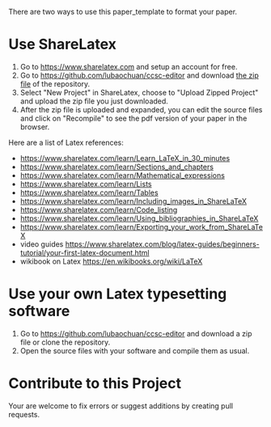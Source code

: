 There are two ways to use this paper_template to format your paper.

# Use ShareLatex
1. Go to https://www.sharelatex.com and setup an account for free.
2. Go to https://github.com/lubaochuan/ccsc-editor and download [the zip file](https://github.com/lubaochuan/ccsc-editor/archive/master.zip) of the repository.
3. Select "New Project" in ShareLatex, choose to "Upload Zipped Project" and upload the zip file you just downloaded.
4. After the zip file is uploaded and expanded, you can edit the source files and click on "Recompile" to see the pdf version of your paper in the browser.

Here are a list of Latex references:
 - https://www.sharelatex.com/learn/Learn_LaTeX_in_30_minutes
 - https://www.sharelatex.com/learn/Sections_and_chapters
 - https://www.sharelatex.com/learn/Mathematical_expressions
 - https://www.sharelatex.com/learn/Lists
 - https://www.sharelatex.com/learn/Tables
 - https://www.sharelatex.com/learn/Including_images_in_ShareLaTeX
 - https://www.sharelatex.com/learn/Code_listing
 - https://www.sharelatex.com/learn/Using_bibliographies_in_ShareLaTeX
 - https://www.sharelatex.com/learn/Exporting_your_work_from_ShareLaTeX
 - video guides https://www.sharelatex.com/blog/latex-guides/beginners-tutorial/your-first-latex-document.html
 - wikibook on Latex https://en.wikibooks.org/wiki/LaTeX

# Use your own Latex typesetting software
1. Go to https://github.com/lubaochuan/ccsc-editor and download a zip file or clone the repository.
2. Open the source files with your software and compile them as usual.

# Contribute to this Project
Your are welcome to fix errors or suggest additions by creating pull requests.
